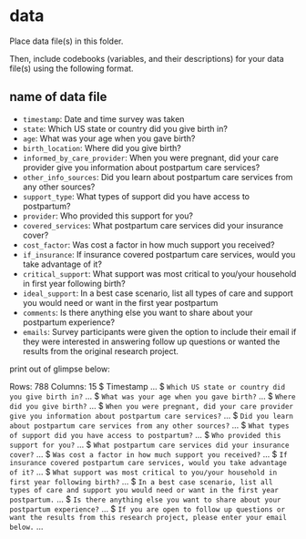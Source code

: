 # data

Place data file(s) in this folder.

Then, include codebooks (variables, and their descriptions) for your data file(s)
using the following format.

## name of data file

- `timestamp`: Date and time survey was taken
- `state`: Which US state or country did you give birth in? 
- `age`: What was your age when you gave birth?
- `birth_location`: Where did you give birth?
- `informed_by_care_provider`: When you were pregnant, did your care provider give you information about postpartum care services?
- `other_info_sources`: Did you learn about postpartum care services from any other sources?
- `support_type`: What types of support did you have access to postpartum?
- `provider`: Who provided this support for you?
- `covered_services`: What postpartum care services did your insurance cover?
- `cost_factor`: Was cost a factor in how much support you received?
- `if_insurance`: If insurance covered postpartum care services, would you take advantage of it?
- `critical_support`: What support was most critical to you/your household in first year following birth?
- `ideal_support`: In a best case scenario, list all types of care and support you would need or want in the first year postpartum
- `comments`: Is there anything else you want to share about your postpartum experience?
- `emails`: Survey participants were given the option to include their email if they were interested in answering follow up questions or wanted the results from the original research project.

print out of glimpse below:

Rows: 788
Columns: 15
$ Timestamp                                                                                                               <dttm> …
$ `Which US state or country did you give birth in?`                                                                      <chr> …
$ `What was your age when you gave birth?`                                                                                <chr> …
$ `Where did you give birth?`                                                                                             <chr> …
$ `When you were pregnant, did your care provider give you information about postpartum care services?`                   <chr> …
$ `Did you learn about postpartum care services from any other sources?`                                                  <chr> …
$ `What types of support did you have access to postpartum?`                                                              <chr> …
$ `Who provided this support for you?`                                                                                    <chr> …
$ `What postpartum care services did your insurance cover?`                                                               <chr> …
$ `Was cost a factor in how much support you received?`                                                                   <chr> …
$ `If insurance covered postpartum care services, would you take advantage of it?`                                        <chr> …
$ `What support was most critical to you/your household in first year following birth?`                                   <chr> …
$ `In a best case scenario, list all types of care and support you would need or want in the first year postpartum.`      <chr> …
$ `Is there anything else you want to share about your postpartum experience?`                                            <chr> …
$ `If you are open to follow up questions or want the results from this research project, please enter your email below.` <chr> …
